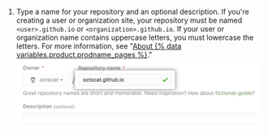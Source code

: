 1. Type a name for your repository and an optional description. If you're creating a user or organization site, your repository must be named `<user>.github.io` or `<organization>.github.io`. If your user or organization name contains uppercase letters, you must lowercase the letters.
For more information, see "[About {% data variables.product.prodname_pages %}](/articles/about-github-pages#types-of-github-pages-sites)."
   ![Create repository field](/assets/images/help/pages/create-repository-name-pages.png)
